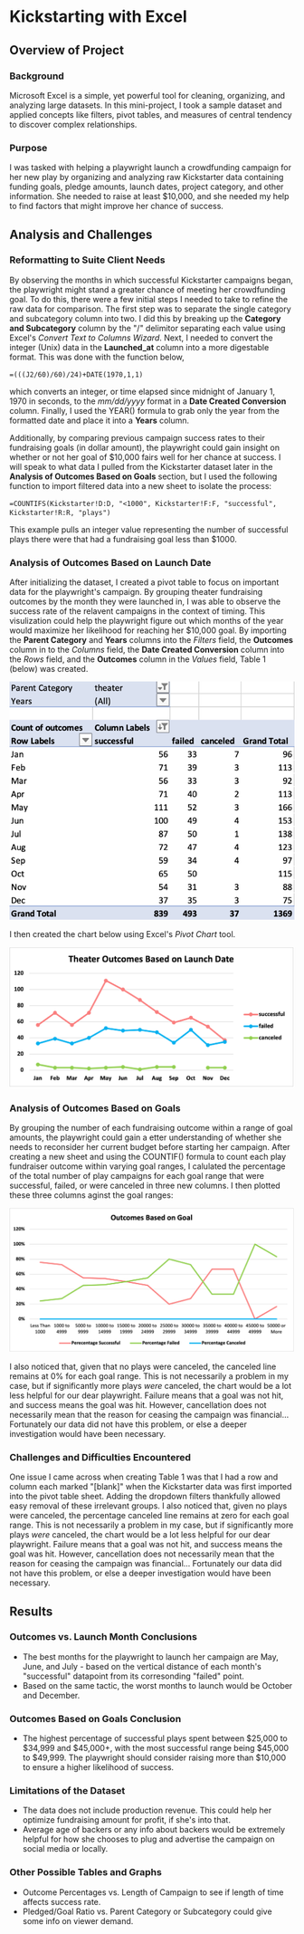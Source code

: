# Kickstarting with Excel

## Overview of Project

### Background
Microsoft Excel is a simple, yet powerful tool for cleaning, organizing, and analyzing large datasets. In this mini-project, I took a sample dataset and applied concepts like filters, pivot tables, and measures of central tendency to discover complex relationships.

### Purpose
I was tasked with helping a playwright launch a crowdfunding campaign for her new play by organizing and analyzing raw Kickstarter data containing funding goals, pledge amounts, launch dates, project category, and other information. She needed to raise at least $10,000, and she needed my help to find factors that might improve her chance of success.

## Analysis and Challenges

### Reformatting to Suite Client Needs
By observing the months in which successful Kickstarter campaigns began, the playwright might stand a greater chance of meeting her crowdfunding goal. To do this, there were a few initial steps I needed to take to refine the raw data for comparison. The first step was to separate the single category and subcategory column into two. I did this by breaking up the **Category and Subcategory** column by the "/" delimitor separating each value using Excel's *Convert Text to Columns Wizard*. Next, I needed to convert the integer (Unix) data in the **Launched_at** column into a more digestable format. This was done with the function below,
```
=(((J2/60)/60)/24)+DATE(1970,1,1)
``` 
 which converts an integer, or time elapsed since midnight of January 1, 1970 in seconds, to the *mm/dd/yyyy* format in a **Date Created Conversion** column. Finally, I used the YEAR() formula to grab only the year from the formatted date and place it into a **Years** column.

 Additionally, by comparing previous campaign success rates to their fundraising goals (in dollar amount), the playwright could gain insight on whether or not her goal of $10,000 fairs well for her chance at success. I will speak to what data I pulled from the Kickstarter dataset later in the **Analysis of Outcomes Based on Goals** section, but I used the following function to import filtered data into a new sheet to isolate the process:
```
=COUNTIFS(Kickstarter!D:D, "<1000", Kickstarter!F:F, "successful", Kickstarter!R:R, "plays")
```
This example pulls an integer value representing the number of successful plays there were that had a fundraising goal less than $1000.

### Analysis of Outcomes Based on Launch Date
After initializing the dataset, I created a pivot table to focus on important data for the playwright's campaign. By grouping theater fundraising outcomes by the month they were launched in, I was able to observe the success rate of the relavent campaigns in the context of timing. This visulization could help the playwright figure out which months of the year would maximize her likelihood for reaching her $10,000 goal. By importing the **Parent Category** and **Years** columns into the *Filters* field, the **Outcomes** column in to the *Columns* field, the **Date Created Conversion** column into the *Rows* field, and the **Outcomes** column in the *Values* field, Table 1 (below) was created.

![Table 1: Theater Outcomes - Launch Date Pivot Table](Launch_Pivot.png)

I then created the chart below using Excel's *Pivot Chart* tool. 

![Figure 1: Theater Outcomes by Launch Date](Theater_Outcomes_vs_Launch.png)


### Analysis of Outcomes Based on Goals
By grouping the number of each fundraising outcome within a range of goal amounts, the playwright could gain a etter understanding of whether she needs to reconsider her current budget before starting her campaign. After creating a new sheet and using the COUNTIF() formula to count each play fundraiser outcome within varying goal ranges, I calulated the percentage of the total number of play campaigns for each goal range that were successful, failed, or were canceled in three new columns. I then plotted these three columns aginst the goal ranges:

![Figure 2: Outcomes Based on Goals](Outcomes_vs_Goals.png)

I also noticed that, given that no plays were canceled, the canceled line remains at 0% for each goal range. This is not necessarily a problem in my case, but if significantly more plays *were* canceled, the chart would be a lot less helpful for our dear playwright. Failure means that a goal was not hit, and success means the goal was hit. However, cancellation does not necessarily mean that the reason for ceasing the campaign was financial... Fortunately our data did not have this problem, or else a deeper investigation would have been necessary.


### Challenges and Difficulties Encountered
One issue I came across when creating Table 1 was that I had a row and column each marked "[blank]" when the Kickstarter data was first imported into the pivot table sheet. Adding the dropdown filters thankfully allowed easy removal of these irrelevant groups. I also noticed that, given no plays were canceled, the percentage canceled line remains at zero for each goal range. This is not necessarily a problem in my case, but if significantly more plays *were* canceled, the chart would be a lot less helpful for our dear playwright. Failure means that a goal was not hit, and success means the goal was hit. However, cancellation does not necessarily mean that the reason for ceasing the campaign was financial... Fortunately our data did not have this problem, or else a deeper investigation would have been necessary.

## Results

### Outcomes vs. Launch Month Conclusions
- The best months for the playwright to launch her campaign are May, June, and July - based on the vertical distance of each month's "successful" datapoint from its corresonding "failed" point.
- Based on the same tactic, the worst months to launch would be October and December.

### Outcomes Based on Goals Conclusion
- The highest percentage of successful plays spent between $25,000 to $34,999 and $45,000+, with the most successful range being $45,000 to $49,999. The playwright should consider raising more than $10,000 to ensure a higher likelihood of success.

### Limitations of the Dataset
- The data does not include production revenue. This could help her optimize fundraising amount for profit, if she's into that.
- Average age of backers or any info about backers would be extremely helpful for how she chooses to plug and advertise the campaign on social media or locally.

### Other Possible Tables and Graphs
- Outcome Percentages vs. Length of Campaign to see if length of time affects success rate.
- Pledged/Goal Ratio vs. Parent Category or Subcategory could give some info on viewer demand.
